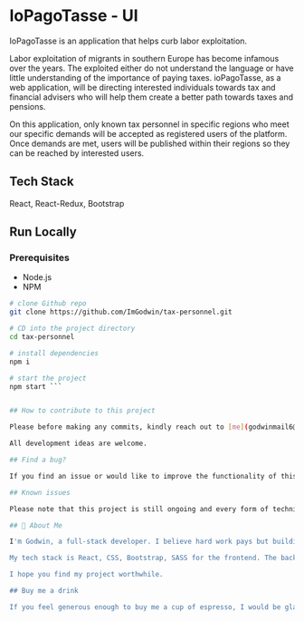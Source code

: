 # IoPagoTasse - UI

IoPagoTasse is an application that helps curb labor exploitation.

Labor exploitation of migrants in southern Europe has become infamous over the years. The exploited either do not understand the language or have little understanding of the importance of paying taxes. ioPagoTasse, as a web application, will be directing interested individuals towards tax and financial advisers who will help them create a better path towards taxes and pensions.

On this application, only known tax personnel in specific regions who meet our specific demands will be accepted as registered users of the platform. Once demands are met, users will be published within their regions so they can be reached by interested users.

## Tech Stack

React, React-Redux, Bootstrap

## Run Locally

### Prerequisites

- Node.js
- NPM

````sh
# clone Github repo
git clone https://github.com/ImGodwin/tax-personnel.git

# CD into the project directory
cd tax-personnel

# install dependencies
npm i

# start the project
npm start ```


## How to contribute to this project

Please before making any commits, kindly reach out to [me](godwinmail6@gmail.com) via email.

All development ideas are welcome.

## Find a bug?

If you find an issue or would like to improve the functionality of this application, kindly do so by submitting an issue using the issues tab above.

## Known issues

Please note that this project is still ongoing and every form of technical support/advice would be appreciated.

## 🚀 About Me

I'm Godwin, a full-stack developer. I believe hard work pays but building a community will take you places. Hence my reason for building ioLavoroGratis

My tech stack is React, CSS, Bootstrap, SASS for the frontend. The backend is built with Java and Spring. You can find the API [here](https://github.com/ImGodwin/taxSolution).

I hope you find my project worthwhile.

## Buy me a drink

If you feel generous enough to buy me a cup of espresso, I would be glad - https://www.buymeacoffee.com/iolavoro
````
